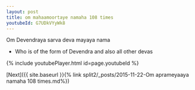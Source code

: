 ```yaml
---
layout: post
title: om mahaamoortaye namaha 108 times
youtubeId: G7UDkVYyWk8
---
```

 
 
Om Devendraya sarva deva mayaya nama 
 
 -  Who is of the form of Devendra and also all other devas 
 
  
 
  
 
 
 
 
 
 


{% include youtubePlayer.html id=page.youtubeId %}
 
[Next]({{ site.baseurl }}{% link  split2/_posts/2015-11-22-Om aprameyaaya namaha 108 times.md%})
 
